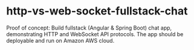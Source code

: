 # http-vs-web-socket-fullstack-chat
Proof of concept: Build fullstack (Angular &amp; Spring Boot) chat app, demonstrating HTTP and WebSocket API protocols. The app should be deployable and run on Amazon AWS cloud.

